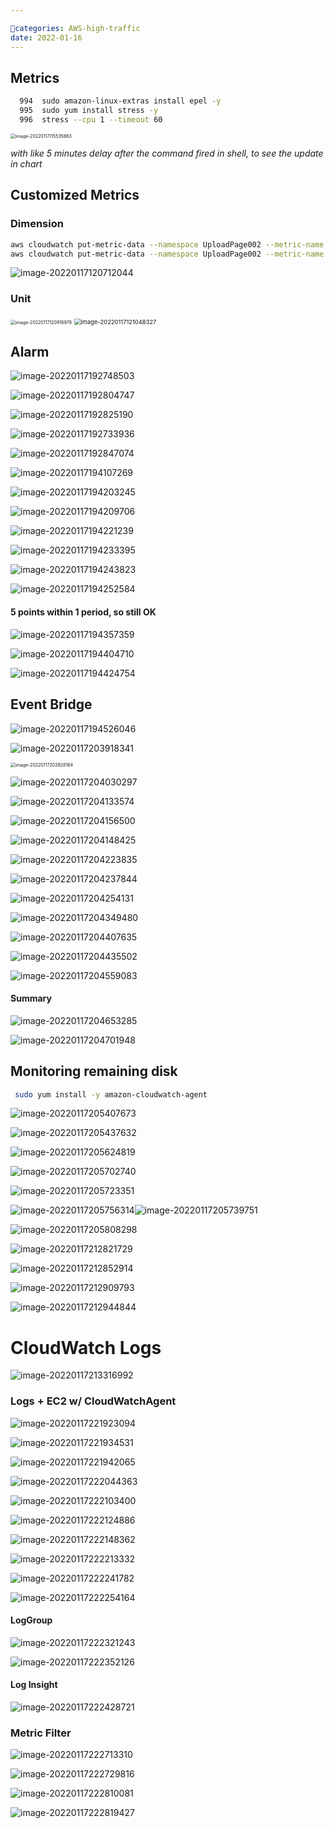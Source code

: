 ```yaml
---

categories: AWS-high-traffic
date: 2022-01-16
---
```






## Metrics

```bash
  994  sudo amazon-linux-extras install epel -y
  995  sudo yum install stress -y
  996  stress --cpu 1 --timeout 60
```



<img src="https://tva1.sinaimg.cn/large/008i3skNgy1gygjoc09usj31a60k4whm.jpg" alt="image-20220117115535663" style="zoom:50%;" />

*with like 5 minutes delay after the command fired in shell, to see the update in chart*





## Customized Metrics

### Dimension

```bash
aws cloudwatch put-metric-data --namespace UploadPage002 --metric-name FileSize --value 10 --dimensions InstanceId-A01
aws cloudwatch put-metric-data --namespace UploadPage002 --metric-name FileSize --value 10 --dimensions InstanceId-A02
```

![image-20220117120712044](https://tva1.sinaimg.cn/large/008i3skNgy1gygjob9vigj31b40kcgor.jpg)





### Unit

<img src="https://tva1.sinaimg.cn/large/008i3skNgy1gygjoctv8yj313o09qdhl.jpg" alt="image-20220117120916979" style="zoom:50%;" />



<img src="https://tva1.sinaimg.cn/large/008i3skNgy1gygjocf1eij31bg0gctac.jpg" alt="image-20220117121048327" style="zoom:67%;" />







## Alarm

![image-20220117192748503](https://tva1.sinaimg.cn/large/008i3skNgy1gygw7ywvpjj31im0u0whc.jpg)

![image-20220117192804747](https://tva1.sinaimg.cn/large/008i3skNgy1gygw896lr0j31jd0u0jvv.jpg)

![image-20220117192825190](https://tva1.sinaimg.cn/large/008i3skNgy1gygw8m0p6wj31ix0u0dkl.jpg)

![image-20220117192733936](https://tva1.sinaimg.cn/large/008i3skNgy1gygw7rlembj31820sudin.jpg)

![image-20220117192847074](https://tva1.sinaimg.cn/large/008i3skNgy1gygw8z706gj313q0swwh0.jpg)

![image-20220117194107269](https://tva1.sinaimg.cn/large/008i3skNgy1gygwltb1bpj318i0c8gmy.jpg)

![image-20220117194203245](https://tva1.sinaimg.cn/large/008i3skNgy1gygwmsbln3j31ak0ksac0.jpg)

![image-20220117194209706](https://tva1.sinaimg.cn/large/008i3skNgy1gygwmvz8t0j31d60myjtq.jpg)

![image-20220117194221239](https://tva1.sinaimg.cn/large/008i3skNgy1gygwn3jd5bj31di0ron03.jpg)

![image-20220117194233395](https://tva1.sinaimg.cn/large/008i3skNgy1gygwnb3ilfj31ei0lcq7j.jpg)

![image-20220117194243823](https://tva1.sinaimg.cn/large/008i3skNgy1gygwnhkhflj314w0dq76x.jpg)

![image-20220117194252584](https://tva1.sinaimg.cn/large/008i3skNgy1gygwnmu76wj31dm0rwn0f.jpg)



#### 5 points within 1 period, so still OK

![image-20220117194357359](https://tva1.sinaimg.cn/large/008i3skNgy1gygworeouqj31ae09egnc.jpg)

![image-20220117194404710](https://tva1.sinaimg.cn/large/008i3skNgy1gygwow7arej315w0nadhq.jpg)

![image-20220117194424754](https://tva1.sinaimg.cn/large/008i3skNgy1gygwp8iis0j31b40ns0uv.jpg)





## Event Bridge

![image-20220117194526046](https://tva1.sinaimg.cn/large/008i3skNgy1gygwqbjw2ij31kq0oqgp6.jpg)

![image-20220117203918341](https://tva1.sinaimg.cn/large/008i3skNgy1gygyacwkn1j31dm0by3zy.jpg)

<img src="https://tva1.sinaimg.cn/large/008i3skNgy1gygyaiq6oej30so07qmxp.jpg" alt="image-20220117203928164" style="zoom:50%;" />

![image-20220117204030297](https://tva1.sinaimg.cn/large/008i3skNgy1gygybmasiqj31ks0s8gqx.jpg)

![image-20220117204133574](https://tva1.sinaimg.cn/large/008i3skNgy1gygycpdesjj317m0u0gnx.jpg)

![image-20220117204156500](https://tva1.sinaimg.cn/large/008i3skNgy1gygyd3jalfj31bw0ti0vj.jpg)

![image-20220117204148425](https://tva1.sinaimg.cn/large/008i3skNgy1gygycyi9kvj315g0r4dhu.jpg)

![image-20220117204223835](https://tva1.sinaimg.cn/large/008i3skNgy1gygydkbv9sj313u0mktat.jpg)

![image-20220117204237844](https://tva1.sinaimg.cn/large/008i3skNgy1gygydttc2wj31bq0qo776.jpg)

![image-20220117204254131](https://tva1.sinaimg.cn/large/008i3skNgy1gygye3pf18j31660t0n0j.jpg)

![image-20220117204349480](https://tva1.sinaimg.cn/large/008i3skNgy1gygyf1vlvtj316m0s4jv1.jpg)

![image-20220117204407635](https://tva1.sinaimg.cn/large/008i3skNgy1gygyfd8gt4j31ga0qkgp7.jpg)

![image-20220117204435502](https://tva1.sinaimg.cn/large/008i3skNgy1gygyfur28gj317q0qadih.jpg)

![image-20220117204559083](https://tva1.sinaimg.cn/large/008i3skNgy1gygyhaw0elj31ee0qsaeu.jpg)



#### Summary

![image-20220117204653285](https://tva1.sinaimg.cn/large/008i3skNgy1gygyi8oqy6j31240ro40q.jpg)

![image-20220117204701948](https://tva1.sinaimg.cn/large/008i3skNgy1gygyieiqajj31ig0te0xp.jpg)





## Monitoring remaining disk 

```bash
 sudo yum install -y amazon-cloudwatch-agent
```

![image-20220117205407673](https://tva1.sinaimg.cn/large/008i3skNgy1gygyps8gzpj314a05875n.jpg)

![image-20220117205437632](https://tva1.sinaimg.cn/large/008i3skNgy1gygyqactv5j31460ootc0.jpg)

![image-20220117205624819](https://tva1.sinaimg.cn/large/008i3skNgy1gygys5aebvj314y0r40v0.jpg)



![image-20220117205702740](https://tva1.sinaimg.cn/large/008i3skNgy1gygyst755wj31940o4wh8.jpg)

![image-20220117205723351](https://tva1.sinaimg.cn/large/008i3skNgy1gygyt5rr8ej317w0l4abe.jpg)

![image-20220117205756314](https://tva1.sinaimg.cn/large/008i3skNgy1gygytqggfxj31iq0pg0ye.jpg)![image-20220117205739751]()

![image-20220117205808298](https://tva1.sinaimg.cn/large/008i3skNgy1gygytxtw5hj30o609aq3p.jpg)

![image-20220117212821729](https://tva1.sinaimg.cn/large/008i3skNgy1gygzpea5zdj31hq0o2gp5.jpg)

![image-20220117212852914](https://tva1.sinaimg.cn/large/008i3skNgy1gygzpxr5oij31fm0mcgn8.jpg)

![image-20220117212909793](https://tva1.sinaimg.cn/large/008i3skNgy1gygzq8007rj31520fqtai.jpg)

![image-20220117212944844](https://tva1.sinaimg.cn/large/008i3skNgy1gygzqtzn5yj318i0lc0w9.jpg)





# CloudWatch Logs

![image-20220117213316992](https://tva1.sinaimg.cn/large/008i3skNgy1gygzuiu4yrj31gc0ry77s.jpg)





### Logs + EC2 w/ CloudWatchAgent

![image-20220117221923094](https://tva1.sinaimg.cn/large/008i3skNgy1gyh16hj8blj31iq0psn07.jpg)

![image-20220117221934531](https://tva1.sinaimg.cn/large/008i3skNgy1gyh16oqwv8j31em0n4juv.jpg)

![image-20220117221942065](https://tva1.sinaimg.cn/large/008i3skNgy1gyh16t1ckoj31660lwgn2.jpg)

![image-20220117222044363](https://tva1.sinaimg.cn/large/008i3skNgy1gyh17w32ezj30si0a8aav.jpg)

![image-20220117222103400](https://tva1.sinaimg.cn/large/008i3skNgy1gyh187zt2mj310c0f476c.jpg)

![image-20220117222124886](https://tva1.sinaimg.cn/large/008i3skNgy1gyh18lxku9j314m0raq5t.jpg)

![image-20220117222148362](https://tva1.sinaimg.cn/large/008i3skNgy1gyh1909gmcj31iq0pmack.jpg)

![image-20220117222213332](https://tva1.sinaimg.cn/large/008i3skNgy1gyh19fi6epj312i0j6abe.jpg)

![image-20220117222241782](https://tva1.sinaimg.cn/large/008i3skNgy1gyh19xml9jj31jq0j2q8f.jpg)

![image-20220117222254164](https://tva1.sinaimg.cn/large/008i3skNgy1gyh1a5bxplj319i078gme.jpg)

#### LogGroup

![image-20220117222321243](https://tva1.sinaimg.cn/large/008i3skNgy1gyh1amlw35j31i40k2ju8.jpg)

![image-20220117222352126](https://tva1.sinaimg.cn/large/008i3skNgy1gyh1b62616j31ji0m4whl.jpg)



#### Log Insight

![image-20220117222428721](https://tva1.sinaimg.cn/large/008i3skNgy1gyh1bsnbxcj31f60oqdip.jpg)







### Metric Filter

![image-20220117222713310](https://tva1.sinaimg.cn/large/008i3skNgy1gyh1en1winj31fa0pm76l.jpg)

![image-20220117222729816](https://tva1.sinaimg.cn/large/008i3skNgy1gyh1exgqzej31gm0pkn0i.jpg)

![image-20220117222810081](https://tva1.sinaimg.cn/large/008i3skNgy1gyh1fmozjej31hu0p677r.jpg)

![image-20220117222819427](https://tva1.sinaimg.cn/large/008i3skNgy1gyh1fsmi9hj31im0pu42c.jpg)